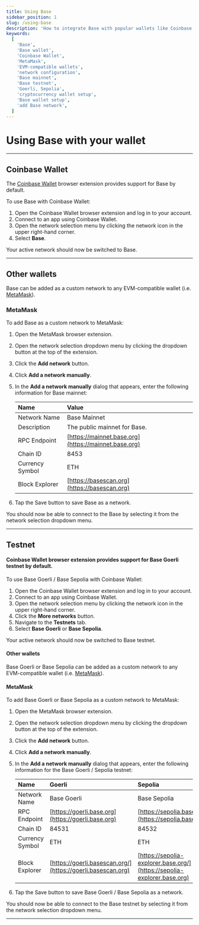 ```yaml
---
title: Using Base
sidebar_position: 1
slug: /using-base
description: 'How to integrate Base with popular wallets like Coinbase Wallet and MetaMask, covering both mainnet and testnet configurations.'
keywords:
  [
    'Base',
    'Base wallet',
    'Coinbase Wallet',
    'MetaMask',
    'EVM-compatible wallets',
    'network configuration',
    'Base mainnet',
    'Base testnet',
    'Goerli, Sepolia',
    'cryptocurrency wallet setup',
    'Base wallet setup',
    'add Base network',
  ]
---
```


# Using Base with your wallet

---

## Coinbase Wallet

The [Coinbase Wallet](https://chrome.google.com/webstore/detail/coinbase-wallet-extension/hnfanknocfeofbddgcijnmhnfnkdnaad?hl=en) browser extension provides support for Base by default.

To use Base with Coinbase Wallet:

1. Open the Coinbase Wallet browser extension and log in to your account.
2. Connect to an app using Coinbase Wallet.
3. Open the network selection menu by clicking the network icon in the upper right-hand corner.
4. Select **Base**.

Your active network should now be switched to Base.

---

## Other wallets

Base can be added as a custom network to any EVM-compatible wallet (i.e. [MetaMask](https://chrome.google.com/webstore/detail/metamask/nkbihfbeogaeaoehlefnkodbefgpgknn)).

### MetaMask

To add Base as a custom network to MetaMask:

1. Open the MetaMask browser extension.
2. Open the network selection dropdown menu by clicking the dropdown button at the top of the extension.
3. Click the **Add network** button.
4. Click **Add a network manually**.
5. In the **Add a network manually** dialog that appears, enter the following information for Base mainnet:

   | Name            | Value                                                |
   | :-------------- | :--------------------------------------------------- |
   | Network Name    | Base Mainnet                                         |
   | Description     | The public mainnet for Base.                         |
   | RPC Endpoint    | [https://mainnet.base.org](https://mainnet.base.org) |
   | Chain ID        | 8453                                                 |
   | Currency Symbol | ETH                                                  |
   | Block Explorer  | [https://basescan.org](https://basescan.org)         |

6. Tap the Save button to save Base as a network.

You should now be able to connect to the Base by selecting it from the network selection dropdown menu.

---

## Testnet

#### Coinbase Wallet browser extension provides support for Base Goerli testnet by default.

To use Base Goerli / Base Sepolia with Coinbase Wallet:

1. Open the Coinbase Wallet browser extension and log in to your account.
2. Connect to an app using Coinbase Wallet.
3. Open the network selection menu by clicking the network icon in the upper right-hand corner.
4. Click the **More networks** button.
5. Navigate to the **Testnets** tab.
6. Select **Base Goerli** or **Base Sepolia**.

Your active network should now be switched to Base testnet.

#### Other wallets

Base Goerli or Base Sepolia can be added as a custom network to any EVM-compatible wallet (i.e. [MetaMask](https://chrome.google.com/webstore/detail/metamask/nkbihfbeogaeaoehlefnkodbefgpgknn)).

#### MetaMask

To add Base Goerli or Base Sepolia as a custom network to MetaMask:

1. Open the MetaMask browser extension.
2. Open the network selection dropdown menu by clicking the dropdown button at the top of the extension.
3. Click the **Add network** button.
4. Click **Add a network manually**.
5. In the **Add a network manually** dialog that appears, enter the following information for the Base Goerli / Sepolia testnet:

   | Name            | Goerli                                                      | Sepolia                                                                 |
   | :-------------- | :---------------------------------------------------------- | :---------------------------------------------------------------------- |
   | Network Name    | Base Goerli                                                 | Base Sepolia                                                            |
   | RPC Endpoint    | [https://goerli.base.org](https://goerli.base.org)          | [https://sepolia.base.org](https://sepolia.base.org)                    |
   | Chain ID        | 84531                                                       | 84532                                                                   |
   | Currency Symbol | ETH                                                         | ETH                                                                     |
   | Block Explorer  | [https://goerli.basescan.org/](https://goerli.basescan.org) | [https://sepolia-explorer.base.org/](https://sepolia-explorer.base.org) |

6. Tap the Save button to save Base Goerli / Base Sepolia as a network.

You should now be able to connect to the Base testnet by selecting it from the network selection dropdown menu.

---
